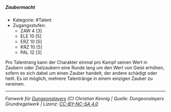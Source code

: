 <!---
Dies ist ein Fanwerk für DUNGEONSLAYERS (C) von Christian Kennig

Quellen:      [Dungeonslayers Grundregelwerk](https://www.f-space.de/ds4/downloads.html)
              [Talentbeschreibungen](https://www.f-space.de/ds4/tools-talentcards.html)
License:      [CC-BY-NC-SA 4.0](https://creativecommons.org/licenses/by-nc-sa/4.0/deed.de)
Richtlinien:  [Fanwerkrichtlinien](https://www.dungeonslayers.net/fanwerk-richtlinien/)
Autor:        Zauberlehrling
-->

  
##### Zaubermacht  
- Kategorie: #Talent  
- Zugangsstufen:  
  - ZAW 4 [3]  
  - ELE 10 [5]  
  - ERZ 10 [5]  
  - KRZ 10 [5]  
  - PAL 12 [3]  

Pro Talentrang kann der Charakter einmal pro Kampf seinen Wert in Zaubern oder Zielzaubern eine Runde lang um den Wert von Geist erhöhen, sofern es sich dabei um einen Zauber handelt, der andere schädigt oder heilt. Es ist möglich, mehrere Talentränge in einem einzigen Zauber zu vereinen.


___  
*Fanwerk für [Dungeonslayers](https://www.dungeonslayers.net/) (C) Christian Kennig | Quelle: Dungeonslayers Grundregelwerk | Lizenz: [CC-BY-NC-SA 4.0](https://creativecommons.org/licenses/by-nc-sa/4.0/deed.de)*  